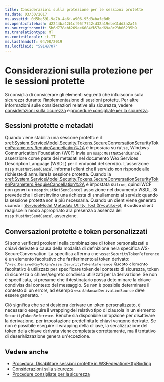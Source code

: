 ```yaml
---
title: Considerazioni sulla protezione per le sessioni protette
ms.date: 03/30/2017
ms.assetid: 0d5be591-9a7b-4a6f-a906-95d3abafe8db
ms.openlocfilehash: d2244ba42b1cf95f77424d32a19ebe11dd3a2a45
ms.sourcegitcommit: 5b6d778ebb269ee6684fb57ad69a8c28b06235b9
ms.translationtype: MT
ms.contentlocale: it-IT
ms.lasthandoff: 04/08/2019
ms.locfileid: "59148707"
---
```

# <a name="security-considerations-for-secure-sessions"></a>Considerazioni sulla protezione per le sessioni protette
Si consiglia di considerare gli elementi seguenti che influiscono sulla sicurezza durante l'implementazione di sessioni protette. Per altre informazioni sulle considerazioni relative alla sicurezza, vedere [considerazioni sulla sicurezza](../../../../docs/framework/wcf/feature-details/security-considerations-in-wcf.md) e [procedure consigliate per la sicurezza](../../../../docs/framework/wcf/feature-details/best-practices-for-security-in-wcf.md).  
  
## <a name="secure-sessions-and-metadata"></a>Sessioni protette e metadati  
 Quando viene stabilita una sessione protetta e il <xref:System.ServiceModel.Security.Tokens.SecureConversationSecurityTokenParameters.RequireCancellation%2A> è impostata su `false`, Windows Communication Foundation (WCF) invia un `mssp:MustNotSendCancel` asserzione come parte dei metadati nel documento Web Services Description Language (WSDL) per il endpoint del servizio. L'asserzione `mssp:MustNotSendCancel` informa i client che il servizio non risponde alle richieste di annullare la sessione protetta. Quando la <xref:System.ServiceModel.Security.Tokens.SecureConversationSecurityTokenParameters.RequireCancellation%2A> è impostata su `true`, quindi WCF non generi un `mssp:MustNotSendCancel` asserzione nel documento WSDL. Si prevede che i client inviino una richiesta di annullamento al servizio quando la sessione protetta non è più necessaria. Quando un client viene generato usando il [ServiceModel Metadata Utility Tool (Svcutil.exe)](../../../../docs/framework/wcf/servicemodel-metadata-utility-tool-svcutil-exe.md), il codice client reagisce in modo appropriato alla presenza o assenza del `mssp:MustNotSendCancel` asserzione.  
  
## <a name="secure-conversations-and-custom-tokens"></a>Conversazioni protette e token personalizzati  
 Si sono verificati problemi nella combinazione di token personalizzati e chiavi derivate a causa della modalità di definizione nella specifica WS-SecureConversation. La specifica afferma che `wsse:SecurityTokenReference` è un elemento facoltativo che fa riferimento al token derivato: "`/wsc:DerivedKeyToken/wsse:SecurityTokenReference` Questo elemento facoltativo è utilizzato per specificare token del contesto di sicurezza, token di sicurezza o chiave/segreto condiviso utilizzati per la derivazione. Se non è specificata, si presume che il destinatario possa determinare la chiave condivisa dal contesto del messaggio. Se non è possibile determinare il contesto di un errore, ad esempio `wsc:UnknownDerivationSource` deve essere generato. "  
  
 Ciò significa che se si desidera derivare un token personalizzato, è necessario eseguire il wrapping del relativo tipo di clausola in un elemento `SecurityTokenReference`. Benché sia disponibile un'opzione per disattivare la derivazione, per impostazione predefinita le chiavi vengono derivate. Se non è possibile eseguire il wrapping della chiave, la serializzazione del token della chiave derivata viene completata correttamente, ma il tentativo di deserializzazione genera un'eccezione.  
  
## <a name="see-also"></a>Vedere anche

- [Procedura: Disabilitare sessioni protette in WSFederationHttpBinding](../../../../docs/framework/wcf/feature-details/how-to-disable-secure-sessions-on-a-wsfederationhttpbinding.md)
- [Considerazioni sulla sicurezza](../../../../docs/framework/wcf/feature-details/security-considerations-in-wcf.md)
- [Procedure consigliate per la sicurezza](../../../../docs/framework/wcf/feature-details/best-practices-for-security-in-wcf.md)
